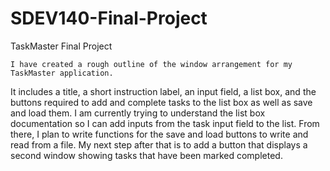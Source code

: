 # SDEV140-Final-Project
TaskMaster Final Project

	I have created a rough outline of the window arrangement for my TaskMaster application. 
 It includes a title, a short instruction label, an input field, a list box, and the buttons 
 required to add and complete tasks to the list box as well as save and load them. I am currently 
 trying to understand the list box documentation so I can add inputs from the task input field 
 to the list. From there, I plan to write functions for the save and load buttons to write and 
 read from a file. My next step after that is to add a button that displays a second window 
 showing tasks that have been marked completed. 
